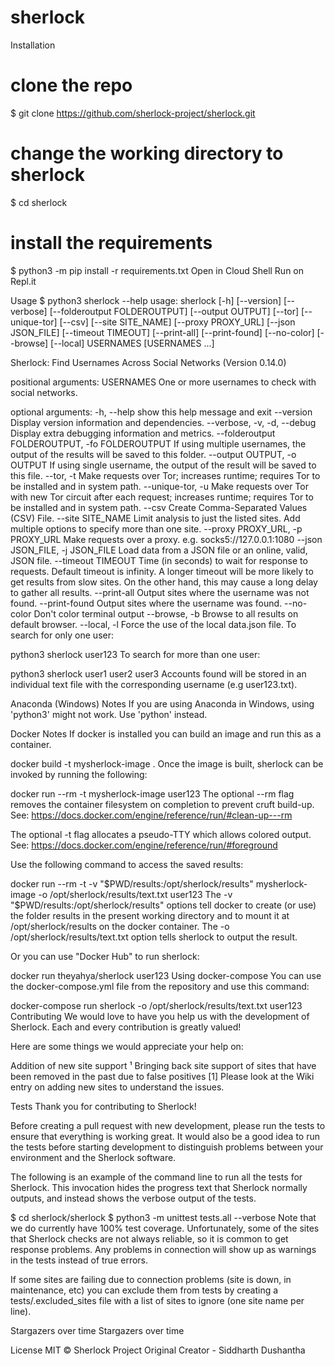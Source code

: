 # sherlock
Installation
# clone the repo
$ git clone https://github.com/sherlock-project/sherlock.git

# change the working directory to sherlock
$ cd sherlock

# install the requirements
$ python3 -m pip install -r requirements.txt
Open in Cloud Shell Run on Repl.it

Usage
$ python3 sherlock --help
usage: sherlock [-h] [--version] [--verbose] [--folderoutput FOLDEROUTPUT]
                [--output OUTPUT] [--tor] [--unique-tor] [--csv]
                [--site SITE_NAME] [--proxy PROXY_URL] [--json JSON_FILE]
                [--timeout TIMEOUT] [--print-all] [--print-found] [--no-color]
                [--browse] [--local]
                USERNAMES [USERNAMES ...]

Sherlock: Find Usernames Across Social Networks (Version 0.14.0)

positional arguments:
  USERNAMES             One or more usernames to check with social networks.

optional arguments:
  -h, --help            show this help message and exit
  --version             Display version information and dependencies.
  --verbose, -v, -d, --debug
                        Display extra debugging information and metrics.
  --folderoutput FOLDEROUTPUT, -fo FOLDEROUTPUT
                        If using multiple usernames, the output of the results
                        will be saved to this folder.
  --output OUTPUT, -o OUTPUT
                        If using single username, the output of the result
                        will be saved to this file.
  --tor, -t             Make requests over Tor; increases runtime; requires
                        Tor to be installed and in system path.
  --unique-tor, -u      Make requests over Tor with new Tor circuit after each
                        request; increases runtime; requires Tor to be
                        installed and in system path.
  --csv                 Create Comma-Separated Values (CSV) File.
  --site SITE_NAME      Limit analysis to just the listed sites. Add multiple
                        options to specify more than one site.
  --proxy PROXY_URL, -p PROXY_URL
                        Make requests over a proxy. e.g.
                        socks5://127.0.0.1:1080
  --json JSON_FILE, -j JSON_FILE
                        Load data from a JSON file or an online, valid, JSON
                        file.
  --timeout TIMEOUT     Time (in seconds) to wait for response to requests.
                        Default timeout is infinity. A longer timeout will be
                        more likely to get results from slow sites. On the
                        other hand, this may cause a long delay to gather all
                        results.
  --print-all           Output sites where the username was not found.
  --print-found         Output sites where the username was found.
  --no-color            Don't color terminal output
  --browse, -b          Browse to all results on default browser.
  --local, -l           Force the use of the local data.json file.
To search for only one user:

python3 sherlock user123
To search for more than one user:

python3 sherlock user1 user2 user3
Accounts found will be stored in an individual text file with the corresponding username (e.g user123.txt).

Anaconda (Windows) Notes
If you are using Anaconda in Windows, using 'python3' might not work. Use 'python' instead.

Docker Notes
If docker is installed you can build an image and run this as a container.

docker build -t mysherlock-image .
Once the image is built, sherlock can be invoked by running the following:

docker run --rm -t mysherlock-image user123
The optional --rm flag removes the container filesystem on completion to prevent cruft build-up. See: https://docs.docker.com/engine/reference/run/#clean-up---rm

The optional -t flag allocates a pseudo-TTY which allows colored output. See: https://docs.docker.com/engine/reference/run/#foreground

Use the following command to access the saved results:

docker run --rm -t -v "$PWD/results:/opt/sherlock/results" mysherlock-image -o /opt/sherlock/results/text.txt user123
The -v "$PWD/results:/opt/sherlock/results" options tell docker to create (or use) the folder results in the present working directory and to mount it at /opt/sherlock/results on the docker container. The -o /opt/sherlock/results/text.txt option tells sherlock to output the result.

Or you can use "Docker Hub" to run sherlock:

docker run theyahya/sherlock user123
Using docker-compose
You can use the docker-compose.yml file from the repository and use this command:

docker-compose run sherlock -o /opt/sherlock/results/text.txt user123
Contributing
We would love to have you help us with the development of Sherlock. Each and every contribution is greatly valued!

Here are some things we would appreciate your help on:

Addition of new site support ¹
Bringing back site support of sites that have been removed in the past due to false positives
[1] Please look at the Wiki entry on adding new sites to understand the issues.

Tests
Thank you for contributing to Sherlock!

Before creating a pull request with new development, please run the tests to ensure that everything is working great. It would also be a good idea to run the tests before starting development to distinguish problems between your environment and the Sherlock software.

The following is an example of the command line to run all the tests for Sherlock. This invocation hides the progress text that Sherlock normally outputs, and instead shows the verbose output of the tests.

$ cd sherlock/sherlock
$ python3 -m unittest tests.all --verbose
Note that we do currently have 100% test coverage. Unfortunately, some of the sites that Sherlock checks are not always reliable, so it is common to get response problems. Any problems in connection will show up as warnings in the tests instead of true errors.

If some sites are failing due to connection problems (site is down, in maintenance, etc) you can exclude them from tests by creating a tests/.excluded_sites file with a list of sites to ignore (one site name per line).

Stargazers over time
Stargazers over time

License
MIT © Sherlock Project
Original Creator - Siddharth Dushantha


